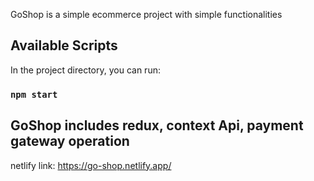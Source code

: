 GoShop is a simple ecommerce project with simple functionalities

## Available Scripts

In the project directory, you can run:

### `npm start`

## GoShop includes redux, context Api, payment gateway operation 

netlify link: https://go-shop.netlify.app/
